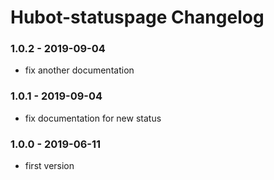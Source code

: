 Hubot-statuspage Changelog
==========================
### 1.0.2 - 2019-09-04
- fix another documentation

### 1.0.1 - 2019-09-04
- fix documentation for new status

### 1.0.0 - 2019-06-11
- first version
